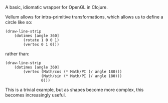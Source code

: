 A basic, idiomatic wrapper for OpenGL in Clojure.

Vellum allows for intra-primitive transformations, which allows us to define a circle like so:

	(draw-line-strip
  		(dotimes [angle 360]
    		(rotate 1 0 0 1)
    		(vertex 0 1 0)))

rather than:

	(draw-line-strip
  		(dotimes [angle 360]
    		(vertex (Math/cos (* Math/PI (/ angle 180)))
            		(Math/sin (* Math/PI (/ angle 180)))
            		0)))

This is a trivial example, but as shapes become more complex, this becomes increasingly useful.
